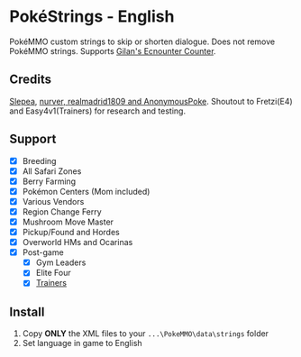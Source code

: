 # PokéStrings - English

PokéMMO custom strings to skip or shorten dialogue. Does not remove PokéMMO strings. Supports [Gilan's Ecnounter Counter](https://forums.pokemmo.com/index.php?/topic/137452-tool-gilans-encounter-counter-beta-available-v103-update/).

## Credits

[Slepea](https://github.com/LostPast/Pokemmo_strings_en_slepea), [nurver, realmadrid1809 and AnonymousPoke](https://forums.pokemmo.com/index.php?/topic/150771-docs-localization-files-understanding-syntax-and-load-order/). Shoutout to Fretzi(E4) and Easy4v1(Trainers) for research and testing.

## Support

- [x] Breeding
- [x] All Safari Zones
- [x] Berry Farming
- [x] Pokémon Centers (Mom included)
- [x] Various Vendors
- [x] Region Change Ferry
- [x] Mushroom Move Master
- [x] Pickup/Found and Hordes
- [x] Overworld HMs and Ocarinas
- [x] Post-game
	- [x] Gym Leaders
	- [x] Elite Four
	- [x] [Trainers](https://forums.pokemmo.com/index.php?/topic/148798-1-hour-trainer-rerun-guide/)

## Install

1. Copy **ONLY** the XML files to your `...\PokeMMO\data\strings` folder
2. Set language in game to English